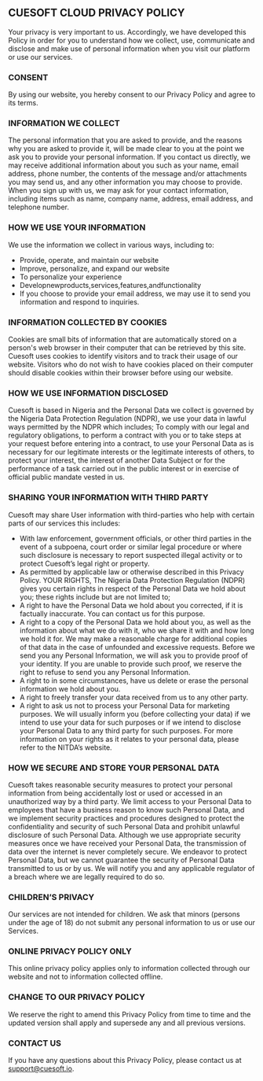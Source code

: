 ##  CUESOFT CLOUD PRIVACY POLICY

Your privacy is very important to us. Accordingly, we have developed this Policy in order for you to understand how we collect, use, communicate and disclose and make use of personal information when you visit our platform or use our services.

### CONSENT
By using our website, you hereby consent to our Privacy Policy and agree to its terms.

### INFORMATION WE COLLECT
The personal information that you are asked to provide, and the reasons why you are asked to provide it, will be made clear to you at the point we ask you to provide your personal information. If you contact us directly, we may receive additional information about you such as your name, email address, phone number, the contents of the message and/or attachments you may send us, and any other information you may choose to provide. When you sign up with us, we may ask for your contact information, including items such as name, company name, address, email address, and telephone number.

### HOW WE USE YOUR INFORMATION
We use the information we collect in various ways, including to:
- Provide, operate, and maintain our website
- Improve, personalize, and expand our website
- To personalize your experience
- Developnewproducts,services,features,andfunctionality
- If you choose to provide your email address, we may use it to send you
information and respond to inquiries.

### INFORMATION COLLECTED BY COOKIES
Cookies are small bits of information that are automatically stored on a person's web browser in their computer that can be retrieved by this site. Cuesoft uses cookies to identify visitors and to track their usage of our website. Visitors who do not wish to have cookies placed on their computer should disable cookies within their browser before using our website.
    
### HOW WE USE INFORMATION DISCLOSED
Cuesoft is based in Nigeria and the Personal Data we collect is governed by the Nigeria Data Protection Regulation (NDPR), we use your data in lawful ways permitted by the NDPR which includes; To comply with our legal and regulatory obligations, to perform a contract with you or to take steps at your request before entering into a contract, to use your Personal Data as is necessary for our legitimate interests or the legitimate interests of others, to protect your interest, the interest of another Data Subject or for the performance of a task carried out in the public interest or in exercise of official public mandate vested in us.

### SHARING YOUR INFORMATION WITH THIRD PARTY
Cuesoft may share User information with third-parties who help with certain parts of our services this includes:
- With law enforcement, government officials, or other third parties in the event of a subpoena, court order or similar legal procedure or where such disclosure is necessary to report suspected illegal activity or to protect Cuesoft’s legal right or property.
- As permitted by applicable law or otherwise described in this Privacy Policy. YOUR RIGHTS, The Nigeria Data Protection Regulation (NDPR) gives you certain rights in respect of the Personal Data we hold about you; these rights include but are not limited to;
- A right to have the Personal Data we hold about you corrected, if it is factually inaccurate. You can contact us for this purpose.
- A right to a copy of the Personal Data we hold about you, as well as the information about what we do with it, who we share it with and how long we hold it for. We may make a reasonable charge for additional copies of that data in the case of unfounded and excessive requests. Before we send you any Personal Information, we will ask you to provide proof of your identity. If you are unable to provide such proof, we reserve the right to refuse to send you any Personal Information.
- A right to in some circumstances, have us delete or erase the personal information we hold about you.
- A right to freely transfer your data received from us to any other party.
- A right to ask us not to process your Personal Data for marketing purposes. We will usually inform you (before collecting your data) if we intend to use
your data for such purposes or if we intend to disclose your Personal Data to any third party for such purposes.
For more information on your rights as it relates to your personal data, please refer to the NITDA’s website.

### HOW WE SECURE AND STORE YOUR PERSONAL DATA
Cuesoft takes reasonable security measures to protect your personal information from being accidentally lost or used or accessed in an unauthorized way by a third party. We limit access to your Personal Data to employees that have a business reason to know such Personal Data, and we implement security practices and procedures designed to protect the confidentiality and security of such Personal Data and prohibit unlawful disclosure of such Personal Data.
Although we use appropriate security measures once we have received your Personal Data, the transmission of data over the internet is never completely secure. We endeavor to protect Personal Data, but we cannot guarantee the security of Personal Data transmitted to us or by us. We will notify you and any applicable regulator of a breach where we are legally required to do so.

### CHILDREN’S PRIVACY
Our services are not intended for children. We ask that minors (persons under the age of 18) do not submit any personal information to us or use our Services.

### ONLINE PRIVACY POLICY ONLY
This online privacy policy applies only to information collected through our website and not to information collected offline.

### CHANGE TO OUR PRIVACY POLICY
We reserve the right to amend this Privacy Policy from time to time and the updated version shall apply and supersede any and all previous versions.

### CONTACT US
If you have any questions about this Privacy Policy, please contact us at [support@cuesoft.io](mailto:support@cuesoft.io).
